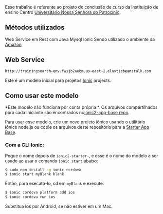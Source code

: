 Esse trabalho é referente ao projeto de conclusão de curso da instituição de ensino Centro [Universitário Nossa Senhora do Patrocínio]( http://www.ceunsp.edu.br/).

## Métodos utilizados

Web Service em Rest com Java
Mysql
Ionic
Sendo utilizado o ambiente da [Amazon]( https://aws.amazon.com/pt)
## Web Service

```bash
http://trainingsearch-env.fwsjb2aebm.us-east-2.elasticbeanstalk.com
```


Este é um modelo inicial para projetos [Ionic](http://ionicframework.com/docs/) projects.

## Como usar este modelo

*Este modelo não funciona por conta própria *. Os arquivos compartilhados para cada iniciante são encontrados no[ionic2-app-base repo](https://github.com/ionic-team/ionic2-app-base).

Para usar esse modelo, crie um novo projeto iônico usando o utilitário iônico node.js ou copie os arquivos deste repositório para a [Starter App Base](https://github.com/ionic-team/ionic2-app-base).

### Com a CLI Ionic:

Pegue o nome depois de `ionic2-starter-`, e esse é o nome do modelo a ser usado ao usar o comando `ionic start` abaixo:

```bash
$ sudo npm install -g ionic cordova
$ ionic start myBlank blank
```

Então, para executá-lo, cd em `myBlank` e execute:

```bash
$ ionic cordova platform add ios
$ ionic cordova run ios
```

Substitua ios por Android, se não estiver em um Mac.
